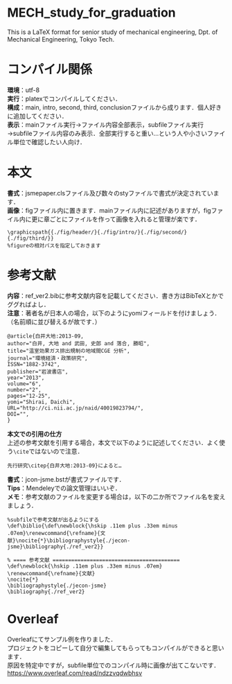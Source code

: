 # MECH_study_for_graduation
This is a LaTeX format for senior study of mechanical engineering, Dpt. of Mechanical Engineering, Tokyo Tech.
# コンパイル関係  
**環境**：utf-8  
**実行**：platexでコンパイルしてください．  
**構成**：main, intro, second, third, conclusionファイルから成ります．個人好きに追加してください．  
**表示**：mainファイル実行→ファイル内容全部表示，subfileファイル実行→subfileファイル内容のみ表示．全部実行すると重い…という人や小さいファイル単位で確認したい人向け．  
# 本文  
**書式**：jsmepaper.clsファイル及び数々のstyファイルで書式が決定されています．  
**画像**：figファイル内に置きます．mainファイル内に記述がありますが，figファイル内に更に章ごとにファイルを作って画像を入れると管理が楽です．  
```
\graphicspath{{./fig/header/}{./fig/intro/}{./fig/second/}{./fig/third/}}
%figureの相対パスを指定しておきます
```
# 参考文献  
**内容**：ref_ver2.bibに参考文献内容を記載してください．書き方はBibTeXとかでググればよし．  
**注意**：著者名が日本人の場合，以下のようにyomiフィールドを付けましょう．（名前順に並び替えるが故です．）  
```
@article{白井大地:2013-09,
author="白井, 大地 and 武田, 史郎 and 落合, 勝昭",
title="温室効果ガス排出規制の地域間CGE 分析",
journal="環境経済・政策研究",
ISSN="1882-3742",
publisher="岩波書店",
year="2013",
volume="6",
number="2",
pages="12-25",
yomi="Shirai, Daichi",
URL="http://ci.nii.ac.jp/naid/40019823794/",
DOI="",
}
```
**本文での引用の仕方**  
上述の参考文献を引用する場合，本文で以下のように記述してください．よく使う```\cite```ではないので注意．  
```
先行研究\citep{白井大地:2013-09}によると…
```
**書式**：jcon-jsme.bstが書式ファイルです．  
**Tips**：Mendeleyでの論文管理はいいぞ．  
**メモ**：参考文献のファイルを変更する場合は，以下の二か所でファイル名を変えましょう．  
```
%subfileで参考文献が出るようにする
\def\biblio{\def\newblock{\hskip .11em plus .33em minus .07em}\renewcommand{\refname}{文献}\nocite{*}\bibliographystyle{./jecon-jsme}\bibliography{./ref_ver2}}
```
```
% ==== 参考文献 =========================================
\def\newblock{\hskip .11em plus .33em minus .07em}
\renewcommand{\refname}{文献}
\nocite{*}
\bibliographystyle{./jecon-jsme}
\bibliography{./ref_ver2}
```
# Overleaf  
Overleafにてサンプル例を作りました．  
プロジェクトをコピーして自分で編集してもらってもコンパイルができると思います．  
原因を特定中ですが，subfile単位でのコンパイル時に画像が出てこないです．
<https://www.overleaf.com/read/ndzzvqdwbhsv>
